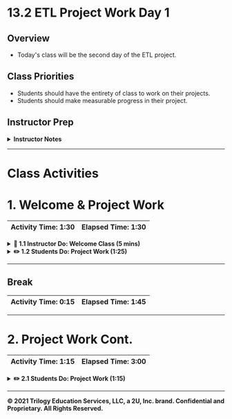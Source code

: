# 13.2 ETL Project Work Day 1

## Overview

* Today's class will be the second day of the ETL project.

## Class Priorities

* Students should have the entirety of class to work on their projects.
* Students should make measurable progress in their project.

## Instructor Prep

<details>
    <summary><strong>Instructor Notes</strong></summary>

* Today's class is primarily a project work day. Students should nearly complete the ETL process by the end of today.

* Please reference our [Student FAQ](../../../05-Instructor-Resources/README.md#unit-13-etl-project) for answers to questions frequently asked by students of this program. If you have any recommendations for additional questions, feel free to log an issue or a pull request with your desired additions.

</details>

- - -

# Class Activities

# 1. Welcome & Project Work

| Activity Time:       1:30 |  Elapsed Time:      1:30  |
|---------------------------|---------------------------|

<details>
    <summary><strong>📣 1.1 Instructor Do: Welcome Class (5 mins)</strong></summary>

* Welcome students to class and let them know that today will be all project work. Let them know that the instructional staff will be around to help.

</details>

<details>
    <summary><strong>✏️ 1.2 Students Do: Project Work (1:25)<strong></summary>

* Students have the entire class time to work on their projects.

</details>

- - -

## Break

| Activity Time:       0:15 |  Elapsed Time:      1:45  |
|---------------------------|---------------------------|

- - -

# 2. Project Work Cont.

| Activity Time:       1:15 |  Elapsed Time:      3:00  |
|---------------------------|---------------------------|

<details>
    <summary><strong>✏️ 2.1 Students Do: Project Work (1:15)</strong></summary>

* Students have the entire class time to work on their projects.

</details>

- - -

© 2021 Trilogy Education Services, LLC, a 2U, Inc. brand. Confidential and Proprietary. All Rights Reserved.
